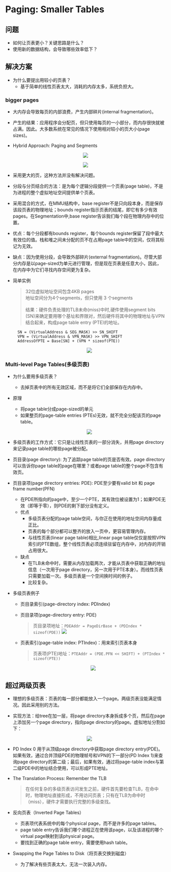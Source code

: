 <!--
 * @Author: yJohnJeep
 * @Date: 2020-04-22 21:33:13 
 * @LastEditTime: 2020-08-11 20:30:08
 * @LastEditors: Please set LastEditors
 * @Description: 让页表更小
--> 
# Paging: Smaller Tables
## 问题
- 如何让页表更小？关键思路是什么？
- 使用新的数据结构，会导致哪些效率低下？


## 解决方案
- 为什么要提出用较小的页表？
  - 基于简单的线性页表太大，消耗的内存太多，系统负担大。


### bigger pages
  - 大内存会导致每页的内部浪费，产生内部碎片(internal fragmentation)。
  - 产生的结果：应用程序会分配页，但只使用每页的一小部分，而内存很快就被占满。因此。大多数系统在常见的情况下使用相对较小的页大小(page sizes)。 
   

- Hybrid Approach: Paging and Segments
<p align="center"><img src="../figures/20-SegmentAndPage.png"></p>
<p align="center"><img src="../figures/20-APageTable.png"></p>

  - 采用更大的页，这种方法并没有解决问题。
  - 分段与分页结合的方法：是为每个逻辑分段提供一个页表(page table)，不是为进程的整个虚拟地址空间提供单个页表。
  
  - 采用混合的方式，在MMU结构中，base register不是只向段本身，而是保存该段页表的物理地址；bounds register指示页表的结尾，即它有多少有效pages。在Segmentation中,base register告诉我们每个段在物理内存中的位置。
  
  - 优点：每个分段都有bounds register，每个bounds register保留了段中最大有效位的值。栈和堆之间未分配的页不在占用page table中的空间，仅将其标记为无效。
  - 缺点：因为使用分段，会导致外部碎片(external fragmentation)。尽管大部分内存是以page-sized为单元进行管理，但是现在页表是任意大小，因此，在内存中为它们寻找内存空间更为复杂。
  
  - 简单实例
    > 32位虚拟地址空间包含4KB pages
    <br>地址空间分为4个segments，但只使用 3 个segments</br>
    <br>结果：硬件负责处理的TLB未命(miss)中时,硬件使用segment bits (SN)来确定要用哪个基址和界限对，然后硬件将其中的物理地址与VPN结合起来，构成page table entry (PTE)的地址。<br>
    ```
      SN = (VirtualAddress & SEG_MASK) >> SN_SHIFT
      VPN = (VirtualAddress & VPN_MASK) >> VPN_SHIFT
      AddressOfPTE = Base[SN] + (VPN * sizeof(PTE))  
    ```
    <p align="center"><img src="../figures/20-virtualAddress.png"></p>

 
### Multi-level Page Tables(多级页表)
- 为什么要用多级页表？
  - 去掉页表中的所有无效区域，而不是将它们全部保存在内存中。
- 原理
  - 将page table分成page-sized的单元
  - 如果整页的page-table entries (PTEs)无效，就不完全分配该页的page table。
  <p align="center"><img src="../figures/20-Linear-And-Multi-Level-Page-Tables.png"></p>
  
    
- 多级页表的工作方式：它只是让线性页表的一部分消失，并用page directory来记录page table的哪些page被分配。
- 页目录(page directory): 为了追踪page table的页是否有效。page directory可以告诉你page table的page在哪里？或者page table的整个page不包含有效页。
- 页目录项(page directory entries: PDE): PDE至少要有valid bit 和 page frame number(PFN)
  - 在PDE所指向的page中，至少一个PTE，其有效位被设置为1；如果PDE无效（即等于零），则PDE的剩下部分没有定义。
  - 优点
    - 多级页表分配的page table空间，与你正在使用的地址空间内存量成正比。
    - 页表的每个部分都可以整齐的放入一页中，更容易管理内存。
    - 与线性页表(linear page table)相比,linear page table仅仅是按照VPN索引的PTE数组，整个线性页表必须连续驻留在内存中，对内存的开销占用很大。
  - 缺点
    - 在TLB未命中时，需要从内存加载两次，才能从页表中获取正确的地址信息（一次用于page directory，另一次用于PTE本身）。而线性页表只需要加载一次。多级页表是一个空间换时间的例子。
    - 比较复杂。
    
  
- 多级页表例子
  - 页目录索引(page-directory index: PDIndex)
  - 页目录项(page-directory entry: PDE)
    > 页目录项地址：`PDEAddr = PageDirBase + (PDIndex * sizeof(PDE))`
     ![](../figures/20-Page-Directory-Index.png)
  
  - 页表索引(page-table index: PTIndex)：用来索引页表本身
    > 页表项(PTE)地址：`PTEAddr = (PDE.PFN << SHIFT) + (PTIndex * sizeof(PTE))`
    <p align="center"><img src="../figures/20-page-table-index.png"></p>

## 超过两级页表
- 理想的多级页表：页表的每一部分都能放入一个page。两级页表没能满足情况。因此采用别的方法。

- 实现方法：给tree在加一层，将page directory本身拆成多个页，然后在page上添加另一个page directory，指向page directory的page。虚拟地址分割如下：
  <p align="center"><img src="../figures/20-split-virtual-address.png"></p>

- PD Index 0 用于从顶级page directory中获取page directory entry(PDE)。如果有效，通过合并顶级PDE的物理帧号和VPN的下一部分(PD Index 1)来查询page directory的第二级；最后，如果有效，通过将page-table index与第二级PDE中的地址结合使用，可以形成PTE地址。


- The Translation Process: Remember the TLB
  > 在任何复杂的多级页表访问发生之前，硬件首先要检查TLB，在命中时，物理地址直接形成，不用访问页表；只有在TLB为命中时（miss），硬件才需要执行完整的多级查找。


- 反向页表（Inverted Page Tables）
  - 页表项代表系统中的每个physical page，而不是许多的page tables。
  - page table entry告诉我们哪个进程正在使用该page，以及该进程的哪个virtual page映射到该physical page。 
  - 要找到正确的page table entry，需要使用hash table。
  
  
- Swapping the Page Tables to Disk（将页表交换到磁盘）
  - 为了解决有些页表太大，无法一次装入内存。
